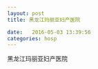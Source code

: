 ```yaml
--- 
layout: post 
title: 黑龙江玛丽亚妇产医院

date:   2016-05-03 13:39:56 
categories: hosp 
--- 
```

   
黑龙江玛丽亚妇产医院
